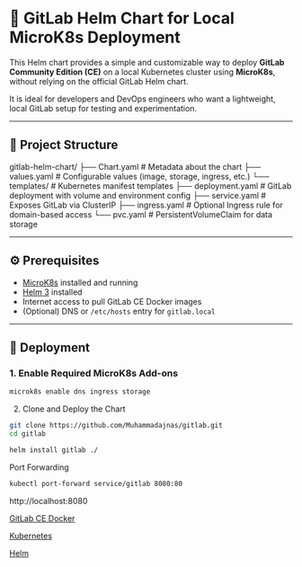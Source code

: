# 🚀 GitLab Helm Chart for Local MicroK8s Deployment

This Helm chart provides a simple and customizable way to deploy **GitLab Community Edition (CE)** on a local Kubernetes cluster using **MicroK8s**, without relying on the official GitLab Helm chart.

It is ideal for developers and DevOps engineers who want a lightweight, local GitLab setup for testing and experimentation.

---

## 📂 Project Structure

gitlab-helm-chart/
├── Chart.yaml # Metadata about the chart
├── values.yaml # Configurable values (image, storage, ingress, etc.)
└── templates/ # Kubernetes manifest templates
├── deployment.yaml # GitLab deployment with volume and environment config
├── service.yaml # Exposes GitLab via ClusterIP
├── ingress.yaml # Optional Ingress rule for domain-based access
└── pvc.yaml # PersistentVolumeClaim for data storage



---

## ⚙️ Prerequisites

- [MicroK8s](https://microk8s.io/) installed and running
- [Helm 3](https://helm.sh/docs/intro/install/) installed
- Internet access to pull GitLab CE Docker images
- (Optional) DNS or `/etc/hosts` entry for `gitlab.local`

---

## 🚀 Deployment

### 1. Enable Required MicroK8s Add-ons

```bash
microk8s enable dns ingress storage
```

2. Clone and Deploy the Chart


```bash
git clone https://github.com/Muhammadajnas/gitlab.git
cd gitlab

helm install gitlab ./
```
Port Forwarding

```bash
kubectl port-forward service/gitlab 8080:80
```


 http://localhost:8080


[GitLab CE Docker](https://hub.docker.com/r/gitlab/gitlab-ce/)

[Kubernetes](https://kubernetes.io/)

[Helm](https://helm.sh/)


